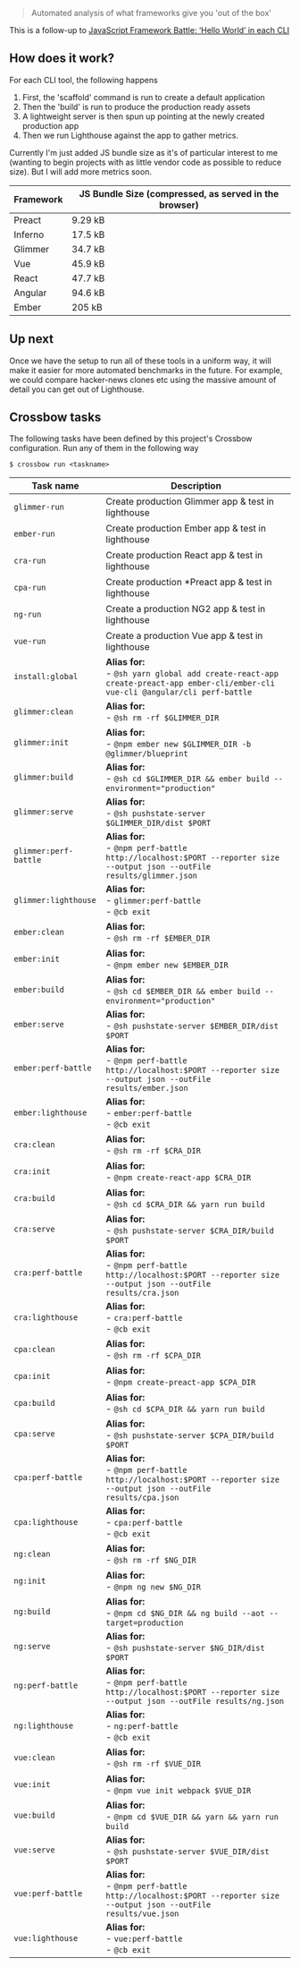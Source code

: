 > Automated analysis of what frameworks give you 'out of the box'

This is a follow-up to [JavaScript Framework Battle: ‘Hello World’ in each CLI](https://medium.com/dailyjs/javascript-framework-battle-hello-world-in-each-cli-cfdba8bf5e4b) 

## How does it work?

For each CLI tool, the following happens

1. First, the 'scaffold' command is run to create a default application 
2. Then the 'build' is run to produce the production ready assets
3. A lightweight server is then spun up pointing at the newly created production app
4. Then we run Lighthouse against the app to gather metrics.

Currently I'm just added JS bundle size as it's of particular interest to me (wanting to begin projects
with as little vendor code as possible to reduce size). But I will add more metrics soon.

<!--perf:js-start-->
|Framework|JS Bundle Size (compressed, as served in the browser)|
|---|---|
|Preact|9.29 kB|
|Inferno|17.5 kB|
|Glimmer|34.7 kB|
|Vue|45.9 kB|
|React|47.7 kB|
|Angular|94.6 kB|
|Ember|205 kB|
<!--perf:js-end-->

## Up next

Once we have the setup to run all of these tools in a uniform way, it will make it easier for
 more automated benchmarks in the future. For example, we could compare hacker-news clones etc using 
 the massive amount of detail you can get out of Lighthouse.
 

<!--crossbow-docs-start-->
## Crossbow tasks

The following tasks have been defined by this project's Crossbow configuration.
Run any of them in the following way
 
```shell
$ crossbow run <taskname>
```
|Task name|Description|
|---|---|
|<pre>`glimmer-run`</pre>|Create production Glimmer app & test in lighthouse|
|<pre>`ember-run`</pre>|Create production Ember app & test in lighthouse|
|<pre>`cra-run`</pre>|Create production React app & test in lighthouse|
|<pre>`cpa-run`</pre>|Create production *Preact app & test in lighthouse|
|<pre>`ng-run`</pre>|Create a production NG2 app & test in lighthouse|
|<pre>`vue-run`</pre>|Create a production Vue app & test in lighthouse|
|<pre>`install:global`</pre>|**Alias for:**<br>- `@sh yarn global add create-react-app create-preact-app ember-cli/ember-cli vue-cli @angular/cli perf-battle`|
|<pre>`glimmer:clean`</pre>|**Alias for:**<br>- `@sh rm -rf $GLIMMER_DIR`|
|<pre>`glimmer:init`</pre>|**Alias for:**<br>- `@npm ember new $GLIMMER_DIR -b @glimmer/blueprint`|
|<pre>`glimmer:build`</pre>|**Alias for:**<br>- `@sh cd $GLIMMER_DIR && ember build --environment="production"`|
|<pre>`glimmer:serve`</pre>|**Alias for:**<br>- `@sh pushstate-server $GLIMMER_DIR/dist $PORT`|
|<pre>`glimmer:perf-battle`</pre>|**Alias for:**<br>- `@npm perf-battle http://localhost:$PORT --reporter size --output json --outFile results/glimmer.json`|
|<pre>`glimmer:lighthouse`</pre>|**Alias for:**<br>- `glimmer:perf-battle`<br>- `@cb exit`|
|<pre>`ember:clean`</pre>|**Alias for:**<br>- `@sh rm -rf $EMBER_DIR`|
|<pre>`ember:init`</pre>|**Alias for:**<br>- `@npm ember new $EMBER_DIR`|
|<pre>`ember:build`</pre>|**Alias for:**<br>- `@sh cd $EMBER_DIR && ember build --environment="production"`|
|<pre>`ember:serve`</pre>|**Alias for:**<br>- `@sh pushstate-server $EMBER_DIR/dist $PORT`|
|<pre>`ember:perf-battle`</pre>|**Alias for:**<br>- `@npm perf-battle http://localhost:$PORT --reporter size --output json --outFile results/ember.json`|
|<pre>`ember:lighthouse`</pre>|**Alias for:**<br>- `ember:perf-battle`<br>- `@cb exit`|
|<pre>`cra:clean`</pre>|**Alias for:**<br>- `@sh rm -rf $CRA_DIR`|
|<pre>`cra:init`</pre>|**Alias for:**<br>- `@npm create-react-app $CRA_DIR`|
|<pre>`cra:build`</pre>|**Alias for:**<br>- `@sh cd $CRA_DIR && yarn run build`|
|<pre>`cra:serve`</pre>|**Alias for:**<br>- `@sh pushstate-server $CRA_DIR/build $PORT`|
|<pre>`cra:perf-battle`</pre>|**Alias for:**<br>- `@npm perf-battle http://localhost:$PORT --reporter size --output json --outFile results/cra.json`|
|<pre>`cra:lighthouse`</pre>|**Alias for:**<br>- `cra:perf-battle`<br>- `@cb exit`|
|<pre>`cpa:clean`</pre>|**Alias for:**<br>- `@sh rm -rf $CPA_DIR`|
|<pre>`cpa:init`</pre>|**Alias for:**<br>- `@npm create-preact-app $CPA_DIR`|
|<pre>`cpa:build`</pre>|**Alias for:**<br>- `@sh cd $CPA_DIR && yarn run build`|
|<pre>`cpa:serve`</pre>|**Alias for:**<br>- `@sh pushstate-server $CPA_DIR/build $PORT`|
|<pre>`cpa:perf-battle`</pre>|**Alias for:**<br>- `@npm perf-battle http://localhost:$PORT --reporter size --output json --outFile results/cpa.json`|
|<pre>`cpa:lighthouse`</pre>|**Alias for:**<br>- `cpa:perf-battle`<br>- `@cb exit`|
|<pre>`ng:clean`</pre>|**Alias for:**<br>- `@sh rm -rf $NG_DIR`|
|<pre>`ng:init`</pre>|**Alias for:**<br>- `@npm ng new $NG_DIR`|
|<pre>`ng:build`</pre>|**Alias for:**<br>- `@npm cd $NG_DIR && ng build --aot --target=production`|
|<pre>`ng:serve`</pre>|**Alias for:**<br>- `@sh pushstate-server $NG_DIR/dist $PORT`|
|<pre>`ng:perf-battle`</pre>|**Alias for:**<br>- `@npm perf-battle http://localhost:$PORT --reporter size --output json --outFile results/ng.json`|
|<pre>`ng:lighthouse`</pre>|**Alias for:**<br>- `ng:perf-battle`<br>- `@cb exit`|
|<pre>`vue:clean`</pre>|**Alias for:**<br>- `@sh rm -rf $VUE_DIR`|
|<pre>`vue:init`</pre>|**Alias for:**<br>- `@npm vue init webpack $VUE_DIR`|
|<pre>`vue:build`</pre>|**Alias for:**<br>- `@npm cd $VUE_DIR && yarn && yarn run build`|
|<pre>`vue:serve`</pre>|**Alias for:**<br>- `@sh pushstate-server $VUE_DIR/dist $PORT`|
|<pre>`vue:perf-battle`</pre>|**Alias for:**<br>- `@npm perf-battle http://localhost:$PORT --reporter size --output json --outFile results/vue.json`|
|<pre>`vue:lighthouse`</pre>|**Alias for:**<br>- `vue:perf-battle`<br>- `@cb exit`|
<!--crossbow-docs-end-->